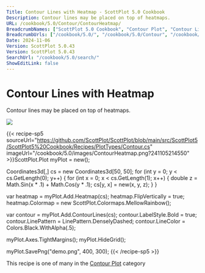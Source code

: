 ```yaml
---
Title: Contour Lines with Heatmap - ScottPlot 5.0 Cookbook
Description: Contour lines may be placed on top of heatmaps.
URL: /cookbook/5.0/Contour/ContourHeatmap/
BreadcrumbNames: ["ScottPlot 5.0 Cookbook", "Contour Plot", "Contour Lines with Heatmap"]
BreadcrumbUrls: ["/cookbook/5.0/", "/cookbook/5.0/Contour", "/cookbook/5.0/Contour/ContourHeatmap"]
Date: 2024-11-06
Version: ScottPlot 5.0.43
Version: ScottPlot 5.0.43
SearchUrl: "/cookbook/5.0/search/"
ShowEditLink: false
---
```



<div class='d-flex align-items-center mt-5'>
<h1 class='me-2 text-dark my-0 border-0'>Contour Lines with Heatmap</h1>
</div>

Contour lines may be placed on top of heatmaps.

[![](/cookbook/5.0/images/ContourHeatmap.png?241105214550)](/cookbook/5.0/images/ContourHeatmap.png?241105214550)

{{< recipe-sp5 sourceUrl="https://github.com/ScottPlot/ScottPlot/blob/main/src/ScottPlot5/ScottPlot5%20Cookbook/Recipes/PlotTypes/Contour.cs" imageUrl="/cookbook/5.0/images/ContourHeatmap.png?241105214550" >}}ScottPlot.Plot myPlot = new();

Coordinates3d[,] cs = new Coordinates3d[50, 50];
for (int y = 0; y &lt; cs.GetLength(0); y++)
{
    for (int x = 0; x &lt; cs.GetLength(1); x++)
    {
        double z = Math.Sin(x * .1) + Math.Cos(y * .1);
        cs[y, x] = new(x, y, z);
    }
}

var heatmap = myPlot.Add.Heatmap(cs);
heatmap.FlipVertically = true;
heatmap.Colormap = new ScottPlot.Colormaps.MellowRainbow();

var contour = myPlot.Add.ContourLines(cs);
contour.LabelStyle.Bold = true;
contour.LinePattern = LinePattern.DenselyDashed;
contour.LineColor = Colors.Black.WithAlpha(.5);

myPlot.Axes.TightMargins();
myPlot.HideGrid();

myPlot.SavePng("demo.png", 400, 300);
{{< /recipe-sp5 >}}

<div class='my-5 text-center'>This recipe is one of many in the <a href='/cookbook/5.0/Contour'>Contour Plot</a> category</div>


